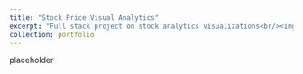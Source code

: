 ```yaml
---
title: "Stock Price Visual Analytics"
excerpt: "Full stack project on stock analytics visualizations<br/><img src='/images/wildfire.png'>"
collection: portfolio
---
```


placeholder